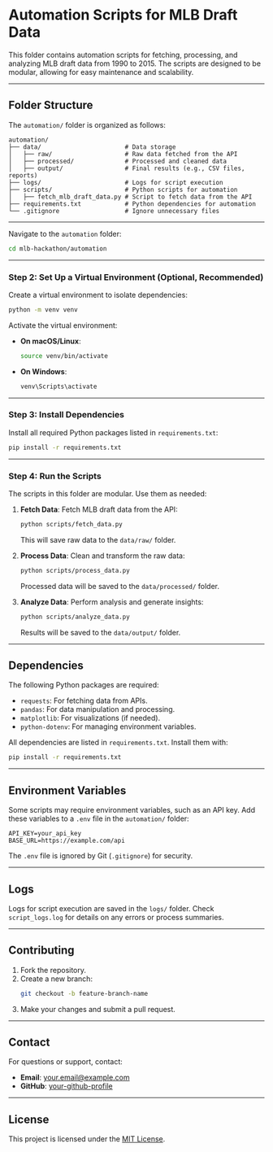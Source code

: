 # Automation Scripts for MLB Draft Data

This folder contains automation scripts for fetching, processing, and analyzing MLB draft data from 1990 to 2015. The scripts are designed to be modular, allowing for easy maintenance and scalability.

---

## **Folder Structure**

The `automation/` folder is organized as follows:

```
automation/
├── data/                       # Data storage
│   ├── raw/                    # Raw data fetched from the API
│   ├── processed/              # Processed and cleaned data
│   ├── output/                 # Final results (e.g., CSV files, reports)
├── logs/                       # Logs for script execution
├── scripts/                    # Python scripts for automation
│   ├── fetch_mlb_draft_data.py # Script to fetch data from the API
├── requirements.txt            # Python dependencies for automation
└── .gitignore                  # Ignore unnecessary files
```

---

Navigate to the `automation` folder:

```bash
cd mlb-hackathon/automation
```

---

### **Step 2: Set Up a Virtual Environment (Optional, Recommended)**

Create a virtual environment to isolate dependencies:

```bash
python -m venv venv
```

Activate the virtual environment:

- **On macOS/Linux**:
  ```bash
  source venv/bin/activate
  ```
- **On Windows**:
  ```bash
  venv\Scripts\activate
  ```

---

### **Step 3: Install Dependencies**

Install all required Python packages listed in `requirements.txt`:

```bash
pip install -r requirements.txt
```

---

### **Step 4: Run the Scripts**

The scripts in this folder are modular. Use them as needed:

1. **Fetch Data**:
   Fetch MLB draft data from the API:

   ```bash
   python scripts/fetch_data.py
   ```

   This will save raw data to the `data/raw/` folder.

2. **Process Data**:
   Clean and transform the raw data:

   ```bash
   python scripts/process_data.py
   ```

   Processed data will be saved to the `data/processed/` folder.

3. **Analyze Data**:
   Perform analysis and generate insights:
   ```bash
   python scripts/analyze_data.py
   ```
   Results will be saved to the `data/output/` folder.

---

## **Dependencies**

The following Python packages are required:

- `requests`: For fetching data from APIs.
- `pandas`: For data manipulation and processing.
- `matplotlib`: For visualizations (if needed).
- `python-dotenv`: For managing environment variables.

All dependencies are listed in `requirements.txt`. Install them with:

```bash
pip install -r requirements.txt
```

---

## **Environment Variables**

Some scripts may require environment variables, such as an API key. Add these variables to a `.env` file in the `automation/` folder:

```plaintext
API_KEY=your_api_key
BASE_URL=https://example.com/api
```

The `.env` file is ignored by Git (`.gitignore`) for security.

---

## **Logs**

Logs for script execution are saved in the `logs/` folder. Check `script_logs.log` for details on any errors or process summaries.

---

## **Contributing**

1. Fork the repository.
2. Create a new branch:
   ```bash
   git checkout -b feature-branch-name
   ```
3. Make your changes and submit a pull request.

---

## **Contact**

For questions or support, contact:

- **Email**: your.email@example.com
- **GitHub**: [your-github-profile](https://github.com/your-profile)

---

## **License**

This project is licensed under the [MIT License](LICENSE).
